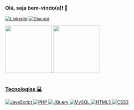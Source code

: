 ### Olá, seja bem-vindo(a)! 🚀

<!--
**Dani-Medeiros/Dani-Medeiros** is a ✨ _special_ ✨ repository because its `README.md` (this file) appears on your GitHub profile.
-->
[![Linkedin](https://img.shields.io/badge/LinkedIn-0077B5?style=for-the-badge&logo=linkedin&logoColor=white)](https://www.linkedin.com/in/danielemedeiros/)
[![Discord](https://img.shields.io/badge/Discord-7289DA?style=for-the-badge&logo=discord&logoColor=white)](https://discord.com/channels/487339083513724928)

<div>
  <a href="https://github.com/Dani-Medeiros/">
  <img height="150em" src="https://github-readme-stats.vercel.app/api?username=Dani-Medeiros&show_icons=true&theme=dracula&include_all_commits=true&count_private=true"/>
  <img height="150em" src="https://github-readme-stats.vercel.app/api/top-langs/?username=Dani-Medeiros&layout=compact&langs_count=7&theme=dracula"/>
</div>
<br>
  
  ### Tecnologias 💻
  
  ![JavaScript](https://img.shields.io/badge/JavaScript-323330?style=for-the-badge&logo=javascript&logoColor=F7DF1E)
  ![PHP](https://img.shields.io/badge/PHP-777BB4?style=for-the-badge&logo=php&logoColor=white)
  ![JQuery](https://img.shields.io/badge/jQuery-0769AD?style=for-the-badge&logo=jquery&logoColor=white)
  ![MySQL](https://img.shields.io/badge/MySQL-005C84?style=for-the-badge&logo=mysql&logoColor=white)
  ![HTML5](https://img.shields.io/badge/HTML5-E34F26?style=for-the-badge&logo=html5&logoColor=white)
  ![CSS3](https://img.shields.io/badge/CSS3-1572B6?style=for-the-badge&logo=css3&logoColor=white)
